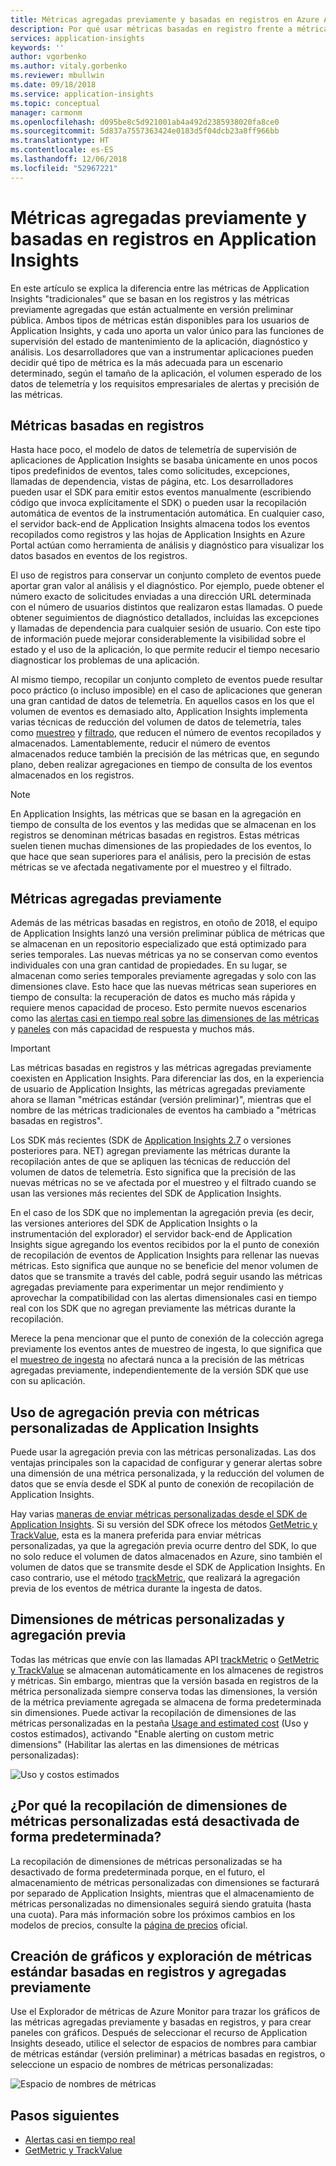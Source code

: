 ```yaml
---
title: Métricas agregadas previamente y basadas en registros en Azure Application Insights | Microsoft Docs
description: Por qué usar métricas basadas en registro frente a métricas agregadas previamente en Azure Application Insights
services: application-insights
keywords: ''
author: vgorbenko
ms.author: vitaly.gorbenko
ms.reviewer: mbullwin
ms.date: 09/18/2018
ms.service: application-insights
ms.topic: conceptual
manager: carmonm
ms.openlocfilehash: d095be8c5d921001ab4a492d2385938020fa8ce0
ms.sourcegitcommit: 5d837a7557363424e0183d5f04dcb23a8ff966bb
ms.translationtype: HT
ms.contentlocale: es-ES
ms.lasthandoff: 12/06/2018
ms.locfileid: "52967221"
---
```

# <a name="log-based-and-pre-aggregated-metrics-in-application-insights"></a>Métricas agregadas previamente y basadas en registros en Application Insights

En este artículo se explica la diferencia entre las métricas de Application Insights "tradicionales" que se basan en los registros y las métricas previamente agregadas que están actualmente en versión preliminar pública. Ambos tipos de métricas están disponibles para los usuarios de Application Insights, y cada uno aporta un valor único para las funciones de supervisión del estado de mantenimiento de la aplicación, diagnóstico y análisis. Los desarrolladores que van a instrumentar aplicaciones pueden decidir qué tipo de métrica es la más adecuada para un escenario determinado, según el tamaño de la aplicación, el volumen esperado de los datos de telemetría y los requisitos empresariales de alertas y precisión de las métricas.

## <a name="log-based-metrics"></a>Métricas basadas en registros

Hasta hace poco, el modelo de datos de telemetría de supervisión de aplicaciones de Application Insights se basaba únicamente en unos pocos tipos predefinidos de eventos, tales como solicitudes, excepciones, llamadas de dependencia, vistas de página, etc. Los desarrolladores pueden usar el SDK para emitir estos eventos manualmente (escribiendo código que invoca explícitamente el SDK) o pueden usar la recopilación automática de eventos de la instrumentación automática. En cualquier caso, el servidor back-end de Application Insights almacena todos los eventos recopilados como registros y las hojas de Application Insights en Azure Portal actúan como herramienta de análisis y diagnóstico para visualizar los datos basados en eventos de los registros.

El uso de registros para conservar un conjunto completo de eventos puede aportar gran valor al análisis y el diagnóstico. Por ejemplo, puede obtener el número exacto de solicitudes enviadas a una dirección URL determinada con el número de usuarios distintos que realizaron estas llamadas. O puede obtener seguimientos de diagnóstico detallados, incluidas las excepciones y llamadas de dependencia para cualquier sesión de usuario. Con este tipo de información puede mejorar considerablemente la visibilidad sobre el estado y el uso de la aplicación, lo que permite reducir el tiempo necesario diagnosticar los problemas de una aplicación. 

Al mismo tiempo, recopilar un conjunto completo de eventos puede resultar poco práctico (o incluso imposible) en el caso de aplicaciones que generan una gran cantidad de datos de telemetría. En aquellos casos en los que el volumen de eventos es demasiado alto, Application Insights implementa varias técnicas de reducción del volumen de datos de telemetría, tales como [muestreo](https://docs.microsoft.com/azure/application-insights/app-insights-sampling) y [filtrado](https://docs.microsoft.com/azure/application-insights/app-insights-api-filtering-sampling), que reducen el número de eventos recopilados y almacenados. Lamentablemente, reducir el número de eventos almacenados reduce también la precisión de las métricas que, en segundo plano, deben realizar agregaciones en tiempo de consulta de los eventos almacenados en los registros.

> [!NOTE]
> En Application Insights, las métricas que se basan en la agregación en tiempo de consulta de los eventos y las medidas que se almacenan en los registros se denominan métricas basadas en registros. Estas métricas suelen tienen muchas dimensiones de las propiedades de los eventos, lo que hace que sean superiores para el análisis, pero la precisión de estas métricas se ve afectada negativamente por el muestreo y el filtrado.

## <a name="pre-aggregated-metrics"></a>Métricas agregadas previamente

Además de las métricas basadas en registros, en otoño de 2018, el equipo de Application Insights lanzó una versión preliminar pública de métricas que se almacenan en un repositorio especializado que está optimizado para series temporales. Las nuevas métricas ya no se conservan como eventos individuales con una gran cantidad de propiedades. En su lugar, se almacenan como series temporales previamente agregadas y solo con las dimensiones clave. Esto hace que las nuevas métricas sean superiores en tiempo de consulta: la recuperación de datos es mucho más rápida y requiere menos capacidad de proceso. Esto permite nuevos escenarios como las [alertas casi en tiempo real sobre las dimensiones de las métricas](https://docs.microsoft.com/azure/monitoring-and-diagnostics/monitoring-near-real-time-metric-alerts) y [paneles](https://docs.microsoft.com/azure/application-insights/app-insights-dashboards) con más capacidad de respuesta y muchos más.

> [!IMPORTANT]
> Las métricas basadas en registros y las métricas agregadas previamente coexisten en Application Insights. Para diferenciar las dos, en la experiencia de usuario de Application Insights, las métricas agregadas previamente ahora se llaman "métricas estándar (versión preliminar)", mientras que el nombre de las métricas tradicionales de eventos ha cambiado a "métricas basadas en registros".

Los SDK más recientes (SDK de [Application Insights 2.7](https://www.nuget.org/packages/Microsoft.ApplicationInsights/2.7.2) o versiones posteriores para. NET) agregan previamente las métricas durante la recopilación antes de que se apliquen las técnicas de reducción del volumen de datos de telemetría. Esto significa que la precisión de las nuevas métricas no se ve afectada por el muestreo y el filtrado cuando se usan las versiones más recientes del SDK de Application Insights.

En el caso de los SDK que no implementan la agregación previa (es decir, las versiones anteriores del SDK de Application Insights o la instrumentación del explorador) el servidor back-end de Application Insights sigue agregando los eventos recibidos por la el punto de conexión de recopilación de eventos de Application Insights para rellenar las nuevas métricas. Esto significa que aunque no se beneficie del menor volumen de datos que se transmite a través del cable, podrá seguir usando las métricas agregadas previamente para experimentar un mejor rendimiento y aprovechar la compatibilidad con las alertas dimensionales casi en tiempo real con los SDK que no agregan previamente las métricas durante la recopilación.

Merece la pena mencionar que el punto de conexión de la colección agrega previamente los eventos antes de muestreo de ingesta, lo que significa que el [muestreo de ingesta](https://docs.microsoft.com/azure/application-insights/app-insights-sampling) no afectará nunca a la precisión de las métricas agregadas previamente, independientemente de la versión SDK que use con su aplicación.  

## <a name="using-pre-aggregation-with-application-insights-custom-metrics"></a>Uso de agregación previa con métricas personalizadas de Application Insights

Puede usar la agregación previa con las métricas personalizadas. Las dos ventajas principales son la capacidad de configurar y generar alertas sobre una dimensión de una métrica personalizada, y la reducción del volumen de datos que se envía desde el SDK al punto de conexión de recopilación de Application Insights.

Hay varias [maneras de enviar métricas personalizadas desde el SDK de Application Insights](https://docs.microsoft.com/azure/application-insights/app-insights-api-custom-events-metrics). Si su versión del SDK ofrece los métodos [GetMetric y TrackValue](https://docs.microsoft.com/azure/application-insights/app-insights-api-custom-events-metrics#getmetric), esta es la manera preferida para enviar métricas personalizadas, ya que la agregación previa ocurre dentro del SDK, lo que no solo reduce el volumen de datos almacenados en Azure, sino también el volumen de datos que se transmite desde el SDK de Application Insights. En caso contrario, use el método [trackMetric](https://docs.microsoft.com/azure/application-insights/app-insights-api-custom-events-metrics#trackmetric), que realizará la agregación previa de los eventos de métrica durante la ingesta de datos.

## <a name="custom-metrics-dimensions-and-pre-aggregation"></a>Dimensiones de métricas personalizadas y agregación previa

Todas las métricas que envíe con las llamadas API [trackMetric](https://docs.microsoft.com/azure/application-insights/app-insights-api-custom-events-metrics#trackmetric) o [GetMetric y TrackValue](https://docs.microsoft.com/azure/application-insights/app-insights-api-custom-events-metrics#getmetric) se almacenan automáticamente en los almacenes de registros y métricas. Sin embargo, mientras que la versión basada en registros de la métrica personalizada siempre conserva todas las dimensiones, la versión de la métrica previamente agregada se almacena de forma predeterminada sin dimensiones. Puede activar la recopilación de dimensiones de las métricas personalizadas en la pestaña [Usage and estimated cost](https://docs.microsoft.com/azure/application-insights/app-insights-pricing) (Uso y costos estimados), activando "Enable alerting on custom metric dimensions" (Habilitar las alertas en las dimensiones de métricas personalizadas): 

![Uso y costos estimados](./media/pre-aggregated-metrics-log-metrics/001-cost.png)

## <a name="why-is-collection-of-custom-metrics-dimensions-turned-off-by-default"></a>¿Por qué la recopilación de dimensiones de métricas personalizadas está desactivada de forma predeterminada?

La recopilación de dimensiones de métricas personalizadas se ha desactivado de forma predeterminada porque, en el futuro, el almacenamiento de métricas personalizadas con dimensiones se facturará por separado de Application Insights, mientras que el almacenamiento de métricas personalizadas no dimensionales seguirá siendo gratuita (hasta una cuota). Para más información sobre los próximos cambios en los modelos de precios, consulte la [página de precios](https://azure.microsoft.com/pricing/details/monitor/) oficial.

## <a name="creating-charts-and-exploring-log-based-and-standard-pre-aggregated-metrics"></a>Creación de gráficos y exploración de métricas estándar basadas en registros y agregadas previamente

Use el Explorador de métricas de Azure Monitor para trazar los gráficos de las métricas agregadas previamente y basadas en registros, y para crear paneles con gráficos. Después de seleccionar el recurso de Application Insights deseado, utilice el selector de espacios de nombres para cambiar de métricas estándar (versión preliminar) a métricas basadas en registros, o seleccione un espacio de nombres de métricas personalizadas:

![Espacio de nombres de métricas](./media/pre-aggregated-metrics-log-metrics/002-metric-namespace.png)

## <a name="next-steps"></a>Pasos siguientes

* [Alertas casi en tiempo real](https://docs.microsoft.com/azure/monitoring-and-diagnostics/monitoring-near-real-time-metric-alerts)
* [GetMetric y TrackValue](https://docs.microsoft.com/azure/application-insights/app-insights-api-custom-events-metrics#getmetric)
